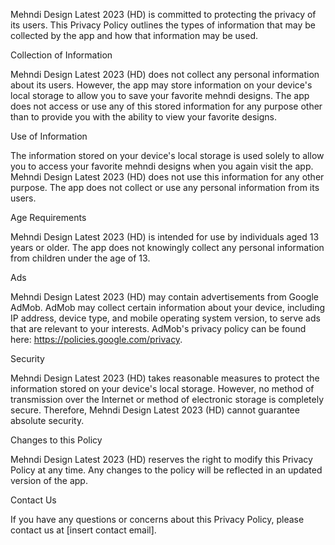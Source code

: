 Mehndi Design Latest 2023 (HD) is committed to protecting the privacy of its users. This Privacy Policy outlines the types of information that may be collected by the app and how that information may be used.

Collection of Information

Mehndi Design Latest 2023 (HD) does not collect any personal information about its users. However, the app may store information on your device's local storage to allow you to save your favorite mehndi designs. The app does not access or use any of this stored information for any purpose other than to provide you with the ability to view your favorite designs.

Use of Information

The information stored on your device's local storage is used solely to allow you to access your favorite mehndi designs when you again visit the app. Mehndi Design Latest 2023 (HD) does not use this information for any other purpose. The app does not collect or use any personal information from its users.

Age Requirements

Mehndi Design Latest 2023 (HD) is intended for use by individuals aged 13 years or older. The app does not knowingly collect any personal information from children under the age of 13.

Ads

Mehndi Design Latest 2023 (HD) may contain advertisements from Google AdMob. AdMob may collect certain information about your device, including IP address, device type, and mobile operating system version, to serve ads that are relevant to your interests. AdMob's privacy policy can be found here: https://policies.google.com/privacy.

Security

Mehndi Design Latest 2023 (HD) takes reasonable measures to protect the information stored on your device's local storage. However, no method of transmission over the Internet or method of electronic storage is completely secure. Therefore, Mehndi Design Latest 2023 (HD) cannot guarantee absolute security.

Changes to this Policy

Mehndi Design Latest 2023 (HD) reserves the right to modify this Privacy Policy at any time. Any changes to the policy will be reflected in an updated version of the app.

Contact Us

If you have any questions or concerns about this Privacy Policy, please contact us at [insert contact email].
